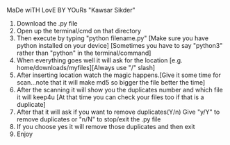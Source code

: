 MaDe wiTH LovE BY YOuRs "Kawsar Sikder"

1. Download the .py file
2. Open up the terminal/cmd on that directory
3. Then execute by typing "python filename.py" [Make sure you have python installed on your device]
[Sometimes you have to say "python3" rather than "python" in the terminal/command]
4. When everything goes well it will ask for the location [e.g. home/downloads/myfiles][Always use "/" slash]
5. After inserting location watch the magic happens.[Give it some time for scan...note that it will make md5 so bigger the file better the time]
6. After the scanning it will show you the duplicates number and which file it will keep4u [At that time you can check your files too if that is a duplicate]
7. After that it will ask if you want to remove duplicates(Y/n) Give "y/Y" to remove duplicates or "n/N" to stop/exit the .py file
8. If you choose yes it will remove those duplicates and then exit
9. Enjoy

